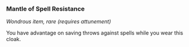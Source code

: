 ### Mantle of Spell Resistance

*Wondrous item, rare (requires attunement)*

You have advantage on saving throws against spells while you wear this cloak.